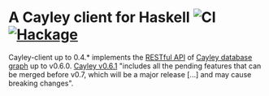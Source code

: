 # A Cayley client for Haskell ![CI](https://github.com/MichelBoucey/cayley-client/actions/workflows/haskell-ci.yml/badge.svg) [![Hackage](https://img.shields.io/hackage/v/cayley-cient.svg)](https://hackage.haskell.org/package/cayley-client)

Cayley-client up to 0.4.* implements the [RESTful API](https://github.com/google/cayley/blob/master/docs/HTTP.md) of [Cayley database graph](https://github.com/google/cayley) up to v0.6.0. [Cayley v0.6.1](https://github.com/cayleygraph/cayley/releases/tag/v0.6.1) "includes all the pending features that can be merged before v0.7, which will be a major release [...] and may cause breaking changes".

